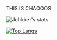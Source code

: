 THIS IS CHAOOOS

![Johkker's stats](https://github-readme-stats.vercel.app/api?username=johkker&count_private=tru&theme=tokyonight&show_icons=true)

[![Top Langs](https://github-readme-stats.vercel.app/api/top-langs/?username=johkker)](https://github.com/anuraghazra/github-readme-stats)
